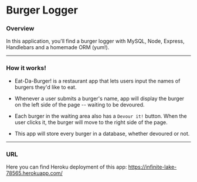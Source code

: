 # Burger Logger

### Overview

In this application, you'll find a burger logger with MySQL, Node, Express, Handlebars and a homemade ORM (yum!).

- - -

### How it works!

* Eat-Da-Burger! is a restaurant app that lets users input the names of burgers they'd like to eat.

* Whenever a user submits a burger's name, app will display the burger on the left side of the page -- waiting to be devoured.

* Each burger in the waiting area also has a `Devour it!` button. When the user clicks it, the burger will move to the right side of the page.

* This app will store every burger in a database, whether devoured or not.

- - -

### URL
Here you can find Heroku deployment of this app:
https://infinite-lake-78565.herokuapp.com/